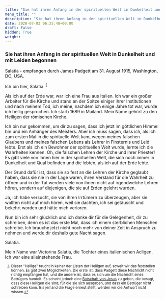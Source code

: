 ```yaml
---
title: "Sie hat ihren Anfang in der spirituellen Welt in Dunkelheit und mit Leiden begonnen"
menu_title: ""
description: "Sie hat ihren Anfang in der spirituellen Welt in Dunkelheit und mit Leiden begonnen"
date: 2020-07-03 06:25:48+00:00
draft: False
hidden: True
weight:
---
```

### Sie hat ihren Anfang in der spirituellen Welt in Dunkelheit und mit Leiden begonnen

Salatia - empfangen durch James Padgett am 31. August 1915, Washington, DC, USA.

Ich bin hier, Salatia. <sup id="a1">[1](#f1)</sup>

Als ich auf der Erde war, war ich eine Frau aus Italien. Ich war ein großer Arbeiter für die Kirche und stand an der Spitze einiger ihrer Institutionen und nach meinem Tod, ich meine, nachdem ich einige Jahre tot war, wurde ich heilig gesprochen. Ich starb 1689 in Mailand. Mein Name gehört zu den Heiligen der römischen Kirche.

Ich bin nur gekommen, um dir zu sagen, dass ich jetzt im göttlichen Himmel bin und ein Anhänger des Meisters. Aber ich muss sagen, dass ich, als ich zum ersten Mal in die spirituelle Welt kam, wegen meines falschen Glaubens und meines falschen Lebens als Lehrer in Finsternis und Leid lebte. Erst als ich ein Bewohner der spirituellen Welt wurde, lernte ich die Wahrheiten kennen. Oh, die falschen Lehren der Kirche und ihrer Priester! Es gibt viele von ihnen hier in der spirituellen Welt, die sich noch immer in Dunkelheit und Qual befinden und die lebten, als ich auf der Erde lebte.

Der Grund dafür ist, dass sie so fest an die Lehren der Kirche geglaubt haben, dass sie nie in der Lage waren, ihren Verstand für die Wahrheit zu öffnen und in der Tat werden viele von ihnen nicht auf irgendwelche Lehren hören, sondern auf diejenigen, die sie auf Erden gelehrt wurden.

Ja, ich habe versucht, sie von ihren Irrtümern zu überzeugen, aber sie wollten nicht auf mich hören, weil sie dachten, ich sei getäuscht und bekehrt worden und hätte mich verloren.

Nun bin ich sehr glücklich und ich danke dir für die Gelegenheit, dir zu schreiben, denn es ist das erste Mal, dass ich einem sterblichen Menschen schreibe. Ich brauche jetzt nicht noch mehr von deiner Zeit in Anspruch zu nehmen und werde dir deshalb gute Nacht sagen.

Salatia.

Mein Name war Victorina Salatia, die Tochter eines italienischen Adligen. Ich war eine alleinstehende Frau.
<small>

1. <large id="f1"> Dieser "Heilige" taucht in keiner der Listen der Heiligen auf, soweit wir das feststellen können. Es gibt zwei Möglichkeiten. Die erste ist, dass Padgett diese Nachricht nicht richtig empfangen hat, und die andere ist, dass es sich um die Nachricht eines Betrügers handelt. Es scheint jedoch eine [Botschaft von Jesus](/padgett-botschaften/padgett-botschaften-in-reihenfolge-des-datums/padgett-botschaften-1915-januar-august/jesus-bittet-padgett-nicht-laenger-an-ihm-und-seinem-auftrag-zu-zweifeln-jep-jesus-22-juli-1915/) zu geben, die besagt, dass diese Heiligen die sind, für die sie sich ausgaben, und dass ein Betrüger nicht schreiben kann. Bis jemand die Frage erneut stellt, werden wir die Antwort nicht wissen.[↩](#a1)
